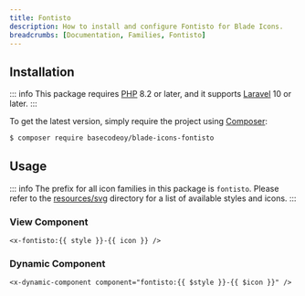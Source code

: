 ```yaml
---
title: Fontisto
description: How to install and configure Fontisto for Blade Icons.
breadcrumbs: [Documentation, Families, Fontisto]
---
```


## Installation

::: info
This package requires [PHP](https://www.php.net/) 8.2 or later, and it supports [Laravel](https://laravel.com/) 10 or later.
:::

To get the latest version, simply require the project using [Composer](https://getcomposer.org/):

```bash
$ composer require basecodeoy/blade-icons-fontisto
```

## Usage

::: info
The prefix for all icon families in this package is `fontisto`. Please refer to the [resources/svg](https://github.com/basecodeoy/blade-icons-fontisto/tree/main/resources/svg) directory for a list of available styles and icons.
:::

### View Component

```blade
<x-fontisto:{{ style }}-{{ icon }} />
```

### Dynamic Component

```blade
<x-dynamic-component component="fontisto:{{ $style }}-{{ $icon }}" />
```
